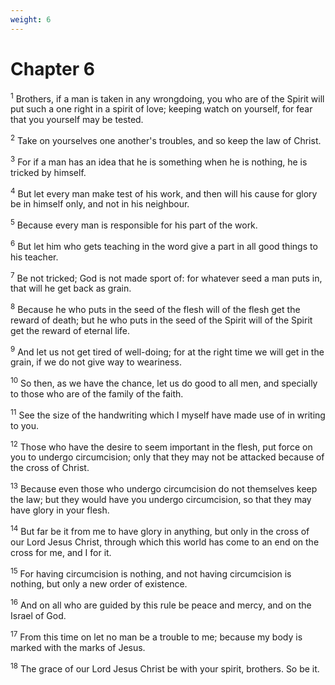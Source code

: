 ```yaml
---
weight: 6
---
```


# Chapter 6

<sup>1</sup> Brothers, if a man is taken in any wrongdoing, you who are of the Spirit will put such a one right in a spirit of love; keeping watch on yourself, for fear that you yourself may be tested. 

<sup>2</sup> Take on yourselves one another's troubles, and so keep the law of Christ. 

<sup>3</sup> For if a man has an idea that he is something when he is nothing, he is tricked by himself. 

<sup>4</sup> But let every man make test of his work, and then will his cause for glory be in himself only, and not in his neighbour. 

<sup>5</sup> Because every man is responsible for his part of the work. 

<sup>6</sup> But let him who gets teaching in the word give a part in all good things to his teacher. 

<sup>7</sup> Be not tricked; God is not made sport of: for whatever seed a man puts in, that will he get back as grain. 

<sup>8</sup> Because he who puts in the seed of the flesh will of the flesh get the reward of death; but he who puts in the seed of the Spirit will of the Spirit get the reward of eternal life. 

<sup>9</sup> And let us not get tired of well-doing; for at the right time we will get in the grain, if we do not give way to weariness. 

<sup>10</sup> So then, as we have the chance, let us do good to all men, and specially to those who are of the family of the faith. 

<sup>11</sup> See the size of the handwriting which I myself have made use of in writing to you. 

<sup>12</sup> Those who have the desire to seem important in the flesh, put force on you to undergo circumcision; only that they may not be attacked because of the cross of Christ. 

<sup>13</sup> Because even those who undergo circumcision do not themselves keep the law; but they would have you undergo circumcision, so that they may have glory in your flesh. 

<sup>14</sup> But far be it from me to have glory in anything, but only in the cross of our Lord Jesus Christ, through which this world has come to an end on the cross for me, and I for it. 

<sup>15</sup> For having circumcision is nothing, and not having circumcision is nothing, but only a new order of existence. 

<sup>16</sup> And on all who are guided by this rule be peace and mercy, and on the Israel of God. 

<sup>17</sup> From this time on let no man be a trouble to me; because my body is marked with the marks of Jesus. 

<sup>18</sup> The grace of our Lord Jesus Christ be with your spirit, brothers. So be it. 

